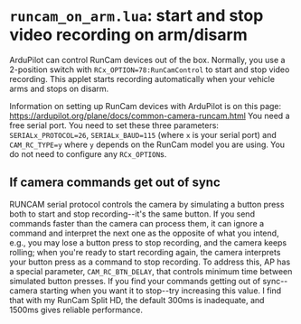 # `runcam_on_arm.lua`: start and stop video recording on arm/disarm

ArduPilot can control RunCam devices out of the box.
Normally, you use a 2-position switch with `RCx_OPTION=78:RunCamControl` to start and stop video recording.
This applet starts recording automatically when your vehicle arms and stops on disarm.

Information on setting up RunCam devices with ArduPilot is on this page: https://ardupilot.org/plane/docs/common-camera-runcam.html
You need a free serial port.
You need to set these three parameters: `SERIALx_PROTOCOL=26`, `SERIALx_BAUD=115` (where `x` is your serial port) and `CAM_RC_TYPE=y` where `y` depends on the RunCam model you are using.
You do not need to configure any `RCx_OPTION`s.

## If camera commands get out of sync

RUNCAM serial protocol controls the camera by simulating a button press both to start and stop recording--it's the same button.
If you send commands faster than the camera can process them, it can ignore a command and interpret the next one as the opposite of what you intend, e.g., you may lose a button press to stop recording, and the camera keeps rolling; when you're ready to start recording again, the camera interprets your button press as a
command to stop recording.
To address this, AP has a special parameter, `CAM_RC_BTN_DELAY`, that controls minimum time between simulated button presses.
If you find your commands getting out of sync--camera starting when you want it to stop--try increasing this value.
I find that with my RunCam Split HD, the default 300ms is inadequate, and 1500ms gives reliable performance.
